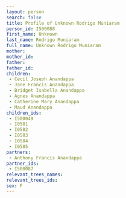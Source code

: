 ```yaml
---
layout: person
search: false
title: Profile of Unknown Rodrigo Muniaram
person_id: I500088
first_name: Unknown
last_name: Rodrigo Muniaram
full_name: Unknown Rodrigo Muniaram
mother: 
mother_id: 
father: 
father_id: 
children:
 - Cecil Joseph Anandappa
 - Jane Francis Anandappa
 - Bridget Isabella Anandappa
 - Agnes Anandappa
 - Catherine Mary Anandappa
 - Maud Anandappa
children_ids:
 - I500049
 - I0581
 - I0582
 - I0583
 - I0584
 - I0585
partners:
 - Anthony Francis Anandappa
partner_ids:
 - I500087
relevant_trees_names:
relevant_trees_ids:
sex: F
---
```


